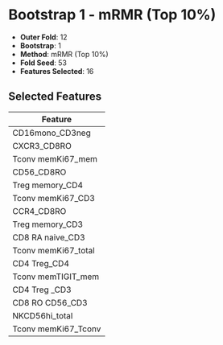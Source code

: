 # Bootstrap 1 - mRMR (Top 10%)

- **Outer Fold**: 12
- **Bootstrap**: 1
- **Method**: mRMR (Top 10%)
- **Fold Seed**: 53
- **Features Selected**: 16

## Selected Features

| Feature |
|---------|
| CD16mono_CD3neg |
| CXCR3_CD8RO |
| Tconv memKi67_mem |
| CD56_CD8RO |
| Treg memory_CD4 |
| Tconv memKi67_CD3 |
| CCR4_CD8RO |
| Treg memory_CD3 |
| CD8 RA naive_CD3 |
| Tconv memKi67_total |
| CD4 Treg_CD4 |
| Tconv memTIGIT_mem |
| CD4 Treg _CD3 |
| CD8 RO CD56_CD3 |
| NKCD56hi_total |
| Tconv memKi67_Tconv |
